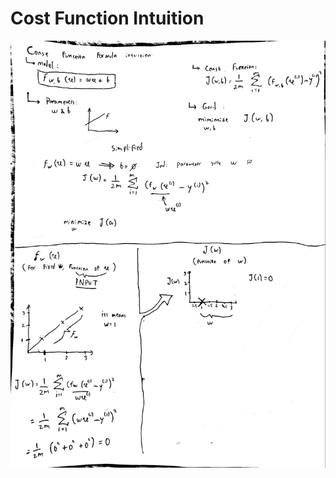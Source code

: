 # Cost Function Intuition

![](https://github.com/dystaSatria/Machine-Learning/blob/main/Supervised%20Machine%20Learning%20Regression%20and%20Classification/Regression-Model/Cost%20Fucntion%20Intuition/Cost%20Function%20Formula%20Intuition_1.jpg)
